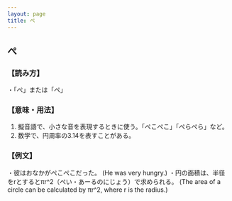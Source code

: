 ```yaml
---
layout: page
title: ぺ
---
```

## ぺ
### 【読み方】
・「ぺ」または「ペ」

### 【意味・用法】
1. 擬音語で、小さな音を表現するときに使う。「ぺこぺこ」「ぺらぺら」など。
2. 数学で、円周率の3.14を表すことがある。

### 【例文】
・彼はおなかがぺこぺこだった。 (He was very hungry.)
・円の面積は、半径をrとするとπr^2（ぺい・あーるのにじょう）で求められる。 (The area of a circle can be calculated by πr^2, where r is the radius.)